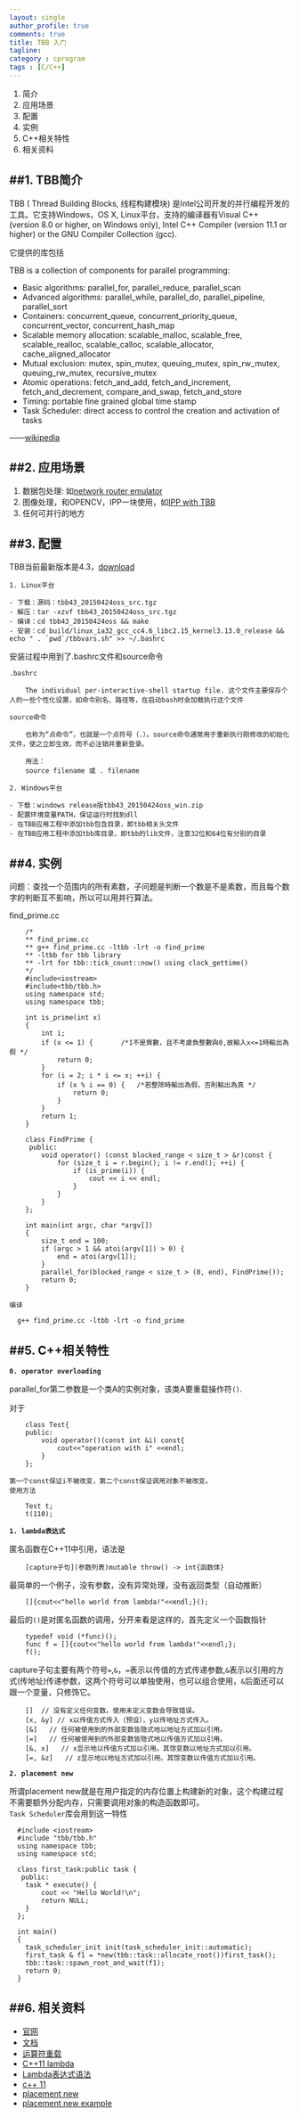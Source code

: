 ```yaml
---
layout: single
author_profile: true
comments: true
title: TBB 入门
tagline:  
category : cprogram
tags : [C/C++]
---
```


1. 简介
2. 应用场景
3. 配置
4. 实例
5. C++相关特性
6. 相关资料

##1. TBB简介
----

TBB ( Thread Building Blocks, 线程构建模块) 是Intel公司开发的并行编程开发的工具。它支持Windows，OS X, Linux平台，支持的编译器有Visual C++ (version 8.0 or higher, on Windows only), Intel C++ Compiler (version 11.1 or higher) or the GNU Compiler Collection (gcc).

它提供的库包括

  TBB is a collection of components for parallel programming:
  
  - Basic algorithms: parallel_for, parallel_reduce, parallel_scan
  - Advanced algorithms: parallel_while, parallel_do, parallel_pipeline, parallel_sort
  - Containers: concurrent_queue, concurrent_priority_queue, concurrent_vector, concurrent_hash_map
  - Scalable memory allocation: scalable_malloc, scalable_free, scalable_realloc, scalable_calloc, scalable_allocator, cache_aligned_allocator
  - Mutual exclusion: mutex, spin_mutex, queuing_mutex, spin_rw_mutex, queuing_rw_mutex, recursive_mutex
  - Atomic operations: fetch_and_add, fetch_and_increment, fetch_and_decrement, compare_and_swap, fetch_and_store
  - Timing: portable fine grained global time stamp
  - Task Scheduler: direct access to control the creation and activation of tasks
  
  ——[wikipedia](http://en.wikipedia.org/wiki/Threading_Building_Blocks)

##2. 应用场景
------------

1. 数据包处理: 如[network router emulator](https://software.intel.com/en-us/articles/using-intel-tbb-in-network-applications-network-router-emulator)
2. 图像处理，和OPENCV，IPP一块使用，如[IPP with TBB](https://software.intel.com/en-us/articles/threading-IPP-resize-with-TBB)
3. 任何可并行的地方

##3. 配置
--------

TBB当前最新版本是4.3，[download](https://www.threadingbuildingblocks.org/download)

`1. Linux平台`

	- 下载：源码：tbb43_20150424oss_src.tgz
	- 解压：tar -xzvf tbb43_20150424oss_src.tgz
	- 编译：cd tbb43_20150424oss && make
	- 安装：cd build/linux_ia32_gcc_cc4.6_libc2.15_kernel3.13.0_release && echo " . `pwd`/tbbvars.sh" >> ~/.bashrc

安装过程中用到了.bashrc文件和source命令

`.bashrc`  
	
	    The individual per-interactive-shell startup file. 这个文件主要保存个人的一些个性化设置，如命令别名、路径等，在启动bash时会加载执行这个文件
	
`source命令`  
	
    	也称为“点命令”，也就是一个点符号（.）。source命令通常用于重新执行刚修改的初始化文件，使之立即生效，而不必注销并重新登录。
    
    	用法： 
    	source filename 或 . filename

`2. Windows平台`

	- 下载：windows release版tbb43_20150424oss_win.zip
	- 配置环境变量PATH，保证运行时找到dll
	- 在TBB应用工程中添加tbb包含目录，即tbb相关头文件
	- 在TBB应用工程中添加tbb库目录，即tbb的lib文件，注意32位和64位有分别的目录


##4. 实例
-------

问题：查找一个范围内的所有素数，子问题是判断一个数是不是素数，而且每个数字的判断互不影响，所以可以用并行算法。

find_prime.cc

		/*
		** find_prime.cc
		** g++ find_prime.cc -ltbb -lrt -o find_prime
		** -ltbb for tbb library
		** -lrt for tbb::tick_count::now() using clock_gettime()
		*/
		#include<iostream>
		#include<tbb/tbb.h>
		using namespace std;
		using namespace tbb;

		int is_prime(int x)
		{
			int i;
			if (x <= 1) {		/*1不是質數，且不考慮負整數與0,故輸入x<=1時輸出為假 */
				return 0;
			}
			for (i = 2; i * i <= x; ++i) {
				if (x % i == 0) {	/*若整除時輸出為假，否則輸出為真 */
					return 0;
				}
			}
			return 1;
		}

		class FindPrime {
		 public:
			void operator() (const blocked_range < size_t > &r)const {
				for (size_t i = r.begin(); i != r.end(); ++i) {
					if (is_prime(i)) {
						cout << i << endl;
					}
				}
			}
		};

		int main(int argc, char *argv[])
		{
			size_t end = 100;
			if (argc > 1 && atoi(argv[1]) > 0) {
				end = atoi(argv[1]);
			}
			parallel_for(blocked_range < size_t > (0, end), FindPrime());
			return 0;
		}


`编译`

      g++ find_prime.cc -ltbb -lrt -o find_prime

##5. C++相关特性
---------

**`0. operator overloading`**

parallel_for第二参数是一个类A的实例对象，该类A要重载操作符`()`.   
   	
对于  
	
    	class Test{
    	public:
    		void operator()(const int &i) const{
    			cout<<"operation with i" <<endl;
    		}
    	};
	
	第一个const保证i不被改变，第二个const保证调用对象不被改变。  
	使用方法
	
    	Test t;
    	t(110);
	
**`1. lambda表达式`**

匿名函数在C++11中引用，语法是
	
	    [capture子句](参数列表)mutable throw() -> int{函数体}
	
最简单的一个例子，没有参数，没有异常处理，没有返回类型（自动推断）
	
	    []{cout<<"hello world from lambda!"<<endl;}();
	
最后的`()`是对匿名函数的调用，分开来看是这样的，首先定义一个函数指针
	
    	typedef void (*func)();
    	func f = []{cout<<"hello world from lambda!"<<endl;};
    	f();
	
capture子句主要有两个符号`=`,`&`，`=`表示以传值的方式传递参数,`&`表示以引用的方式(传地址)传递参数，这两个符号可以单独使用，也可以组合使用，`&`后面还可以跟一个变量，只修饰它。
	
    	[]  // 没有定义任何变数。使用未定义变数会导致错误。
    	[x, &y] // x以传值方式传入（预设），y以传地址方式传入。
    	[&]   // 任何被使用到的外部变数皆隐式地以地址方式加以引用。
    	[=]   // 任何被使用到的外部变数皆隐式地以传值方式加以引用。
    	[&, x]   // x显示地以传值方式加以引用。其馀变数以地址方式加以引用。
    	[=, &z]   // z显示地以地址方式加以引用。其馀变数以传值方式加以引用。
	

**`2. placement new`**

所谓placement new就是在用户指定的内存位置上构建新的对象，这个构建过程不需要额外分配内存，只需要调用对象的构造函数即可。  
`Task Scheduler`库会用到这一特性  
	
      #include <iostream>
      #include "tbb/tbb.h"
      using namespace tbb;
      using namespace std;
      
      class first_task:public task {
       public:	
      	task * execute() {
      		cout << "Hello World!\n";
      		return NULL;
      	}
      };
      
      int main()
      {
      	task_scheduler_init init(task_scheduler_init::automatic);
      	first_task & f1 = *new(tbb::task::allocate_root())first_task();
      	tbb::task::spawn_root_and_wait(f1);	
      	return 0;
      }



##6. 相关资料
-----

- [官网](https://www.threadingbuildingblocks.org/)
- [文档](https://software.intel.com/en-us/node/506045)
- [运算符重载](http://www.cprogramming.com/tutorial/operator_overloading.html)
-	[C++11 lambda](http://www.cprogramming.com/c++11/c++11-lambda-closures.html)
-	[Lambda表达式语法](https://msdn.microsoft.com/zh-cn/library/dd293603.aspx)
-	[c++ 11 ](http://zh.wikipedia.org/wiki/C%2B%2B11#Lambda.E5.87.BD.E5.BC.8F.E8.88.87.E8.A1.A8.E7.A4.BA.E5.BC.8F)
- [placement new](http://www.cppblog.com/kongque/archive/2010/02/20/108093.html)
- [placement new example](http://stackoverflow.com/questions/222557/what-uses-are-there-for-placement-new)
